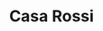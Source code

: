 ---
layout: post
type: post
title: Casa Rossi
description: "Desenvolvimento do site da Casa Rossi utilizando Jekyll."
tags: ['Front-end']
type: single
live: "http://casarossi.com.br/"
permalink: /portfolio/:title/
---